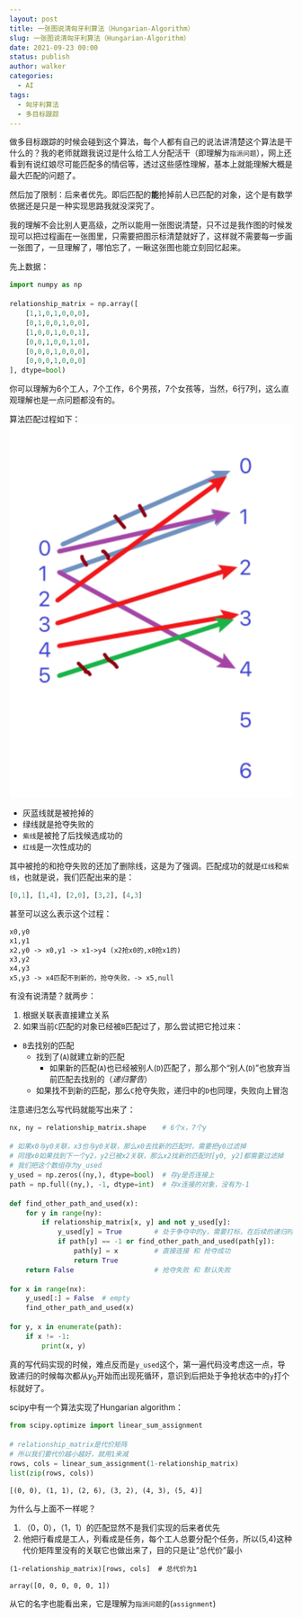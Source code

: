 ```yaml
---
layout: post
title: 一张图说清匈牙利算法（Hungarian-Algorithm）
slug: 一张图说清匈牙利算法（Hungarian-Algorithm）
date: 2021-09-23 00:00
status: publish
author: walker
categories: 
  - AI
tags:
  - 匈牙利算法
  - 多目标跟踪
---
```


做多目标跟踪的时候会碰到这个算法，每个人都有自己的说法讲清楚这个算法是干什么的？我的老师就跟我说过是什么给工人分配活干（即理解为`指派问题`），网上还看到有说红娘尽可能匹配多的情侣等，透过这些感性理解，基本上就能理解大概是最大匹配的问题了。

然后加了限制：后来者优先。即后匹配的**能**抢掉前人已匹配的对象，这个是有数学依据还是只是一种实现思路我就没深究了。

我的理解不会比别人更高级，之所以能用一张图说清楚，只不过是我作图的时候发现可以把过程画在一张图里，只需要把图示标清楚就好了，这样就不需要每一步画一张图了，一旦理解了，哪怕忘了，一瞅这张图也能立刻回忆起来。

先上数据：
```python
import numpy as np

relationship_matrix = np.array([
    [1,1,0,1,0,0,0],
    [0,1,0,0,1,0,0],
    [1,0,0,1,0,0,1],
    [0,0,1,0,0,1,0],
    [0,0,0,1,0,0,0],
    [0,0,0,1,0,0,0]
], dtype=bool)
```
你可以理解为6个工人，7个工作，6个男孩，7个女孩等，当然，6行7列，这么直观理解也是一点问题都没有的。

算法匹配过程如下：
![](../assets/1859625-288e5208f101f44f.png)
* 灰蓝线就是被抢掉的
* 绿线就是抢夺失败的
* `紫线`是被抢了后找候选成功的
* `红线`是一次性成功的

其中被抢的和抢夺失败的还加了删除线，这是为了强调。匹配成功的就是`红线`和`紫线`，也就是说，我们匹配出来的是：
```python
[0,1], [1,4], [2,0], [3,2], [4,3]
```

甚至可以这么表示这个过程：
```
x0,y0
x1,y1
x2,y0 -> x0,y1 -> x1->y4 (x2抢x0的,x0抢x1的)
x3,y2
x4,y3
x5,y3 -> x4匹配不到新的，抢夺失败，-> x5,null
```

有没有说清楚？就两步：
1. 根据关联表直接建立关系
2. 如果当前`C`匹配的对象已经被`B`匹配过了，那么尝试把它抢过来：
  * `B`去找别的匹配
    * 找到了(`A`)就建立新的匹配
      * 如果新的匹配(`A`)也已经被别人(`D`)匹配了，那么那个“别人(`D`)”也放弃当前匹配去找别的（*递归警告*）
    * 如果找不到新的匹配，那么`C`抢夺失败，递归中的`D`也同理，失败向上冒泡

注意递归怎么写代码就能写出来了：
```python
nx, ny = relationship_matrix.shape    # 6个x，7个y

# 如果x0与y0关联，x3也与y0关联，那么x0去找新的匹配时，需要把y0过滤掉
# 同理x0如果找到下一个y2，y2已被x2关联，那么x2找新的匹配时[y0, y2]都需要过滤掉
# 我们把这个数组存为y_used
y_used = np.zeros((ny,), dtype=bool)  # 存y是否连接上
path = np.full((ny,), -1, dtype=int)  # 存x连接的对象，没有为-1

def find_other_path_and_used(x):
    for y in range(ny):
        if relationship_matrix[x, y] and not y_used[y]:
            y_used[y] = True        # 处于争夺中的y，需要打标，在后续的递归时要过滤掉
            if path[y] == -1 or find_other_path_and_used(path[y]):
                path[y] = x         # 直接连接 和 抢夺成功
                return True
    return False                    # 抢夺失败 和 默认失败

for x in range(nx):
    y_used[:] = False  # empty
    find_other_path_and_used(x)

for y, x in enumerate(path):
    if x != -1:
        print(x, y)
```

真的写代码实现的时候，难点反而是`y_used`这个，第一遍代码没考虑这一点，导致递归的时候每次都从$y_0$开始而出现死循环，意识到后把处于争抢状态中的`y`打个标就好了。

scipy中有一个算法实现了Hungarian algorithm：
```python
from scipy.optimize import linear_sum_assignment

# relationship_matrix是代价矩阵
# 所以我们要代价越小越好，就用1来减
rows, cols = linear_sum_assignment(1-relationship_matrix) 
list(zip(rows, cols))
```
```
[(0, 0), (1, 1), (2, 6), (3, 2), (4, 3), (5, 4)]
```

为什么与上面不一样呢？
1. （0，0），（1，1）的匹配显然不是我们实现的后来者优先
2. 他把行看成是工人，列看成是任务，每个工人总要分配个任务，所以(5,4)这种代价矩阵里没有的关联它也做出来了，目的只是让“总代价”最小
```
(1-relationship_matrix)[rows, cols]  # 总代价为1
```
```
array([0, 0, 0, 0, 0, 1])
```
从它的名字也能看出来，它是理解为`指派问题`的(`assignment`)
